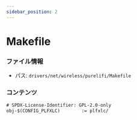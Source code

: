```yaml
---
sidebar_position: 2
---
```

# Makefile

### ファイル情報

- パス: `drivers/net/wireless/purelifi/Makefile`

### コンテンツ

```txt
# SPDX-License-Identifier: GPL-2.0-only
obj-$(CONFIG_PLFXLC)		:= plfxlc/

```
